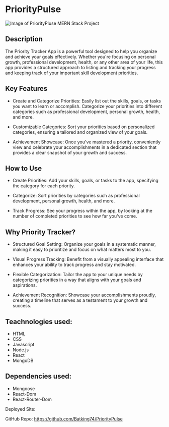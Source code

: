 # PriorityPulse

![Image of PriorityPluse MERN Stack Project]()

## Description
The Priority Tracker App is a powerful tool designed to help you organize and achieve your goals effectively. Whether you're focusing on personal growth, professional development, health, or any other area of your life, this app provides a structured approach to listing and tracking your progress and keeping track of your important skill development priorities.



## Key Features
- Create and Categorize Priorities:
Easily list out the skills, goals, or tasks you want to learn or accomplish. Categorize your priorities into different categories such as professional development, personal growth, health, and more.


- Customizable Categories:
Sort your priorities based on personalized categories, ensuring a tailored and organized view of your goals.


- Achievement Showcase:
Once you've mastered a priority, conveniently view and celebrate your accomplishments in a dedicated section that provides a clear snapshot of your growth and success.


## How to Use
- Create Priorities:
Add your skills, goals, or tasks to the app, specifying the category for each priority.

- Categorize:
Sort priorities by categories such as professional development, personal growth, health, and more.

- Track Progress:
See your progress within the app, by looking at the number of completed priorities to see how far you've come.



## Why Priority Tracker?
- Structured Goal Setting:
Organize your goals in a systematic manner, making it easy to prioritize and focus on what matters most to you.

- Visual Progress Tracking:
Benefit from a visually appealing interface that enhances your ability to track progress and stay motivated.

- Flexible Categorization:
Tailor the app to your unique needs by categorizing priorities in a way that aligns with your goals and aspirations.

- Achievement Recognition:
Showcase your accomplishments proudly, creating a timeline that serves as a testament to your growth and success.


## Teachnologies used:
- HTML
- CSS
- Javascript
- Node.js
- React
- MongoDB


## Dependencies used:
- Mongoose
- React-Dom
- React-Router-Dom

Deployed Site: 

GitHub Repo: https://github.com/Batking74/PriorityPulse